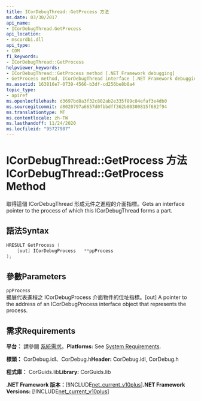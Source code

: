 ```yaml
---
title: ICorDebugThread::GetProcess 方法
ms.date: 03/30/2017
api_name:
- ICorDebugThread.GetProcess
api_location:
- mscordbi.dll
api_type:
- COM
f1_keywords:
- ICorDebugThread::GetProcess
helpviewer_keywords:
- ICorDebugThread::GetProcess method [.NET Framework debugging]
- GetProcess method, ICorDebugThread interface [.NET Framework debugging]
ms.assetid: 163816e7-0739-4566-b3df-cd256be8b8a4
topic_type:
- apiref
ms.openlocfilehash: d3697bd8a3f32c802ab2e335f89c84efaf3e4db0
ms.sourcegitcommit: d8020797a6657d0fbbdff362b80300815f682f94
ms.translationtype: MT
ms.contentlocale: zh-TW
ms.lasthandoff: 11/24/2020
ms.locfileid: "95727987"
---
```

# <a name="icordebugthreadgetprocess-method"></a><span data-ttu-id="8e6c9-102">ICorDebugThread::GetProcess 方法</span><span class="sxs-lookup"><span data-stu-id="8e6c9-102">ICorDebugThread::GetProcess Method</span></span>

<span data-ttu-id="8e6c9-103">取得這個 ICorDebugThread 形成元件之進程的介面指標。</span><span class="sxs-lookup"><span data-stu-id="8e6c9-103">Gets an interface pointer to the process of which this ICorDebugThread forms a part.</span></span>  
  
## <a name="syntax"></a><span data-ttu-id="8e6c9-104">語法</span><span class="sxs-lookup"><span data-stu-id="8e6c9-104">Syntax</span></span>  
  
```cpp  
HRESULT GetProcess (  
    [out] ICorDebugProcess   **ppProcess  
);  
```  
  
## <a name="parameters"></a><span data-ttu-id="8e6c9-105">參數</span><span class="sxs-lookup"><span data-stu-id="8e6c9-105">Parameters</span></span>  

 `ppProcess`  
 <span data-ttu-id="8e6c9-106">擴展代表進程之 ICorDebugProcess 介面物件的位址指標。</span><span class="sxs-lookup"><span data-stu-id="8e6c9-106">[out] A pointer to the address of an ICorDebugProcess interface object that represents the process.</span></span>  
  
## <a name="requirements"></a><span data-ttu-id="8e6c9-107">需求</span><span class="sxs-lookup"><span data-stu-id="8e6c9-107">Requirements</span></span>  

 <span data-ttu-id="8e6c9-108">**平台：** 請參閱 [系統需求](../../get-started/system-requirements.md)。</span><span class="sxs-lookup"><span data-stu-id="8e6c9-108">**Platforms:** See [System Requirements](../../get-started/system-requirements.md).</span></span>  
  
 <span data-ttu-id="8e6c9-109">**標頭：** CorDebug.idl、CorDebug.h</span><span class="sxs-lookup"><span data-stu-id="8e6c9-109">**Header:** CorDebug.idl, CorDebug.h</span></span>  
  
 <span data-ttu-id="8e6c9-110">**程式庫：** CorGuids.lib</span><span class="sxs-lookup"><span data-stu-id="8e6c9-110">**Library:** CorGuids.lib</span></span>  
  
 <span data-ttu-id="8e6c9-111">**.NET Framework 版本：**[!INCLUDE[net_current_v10plus](../../../../includes/net-current-v10plus-md.md)]</span><span class="sxs-lookup"><span data-stu-id="8e6c9-111">**.NET Framework Versions:** [!INCLUDE[net_current_v10plus](../../../../includes/net-current-v10plus-md.md)]</span></span>
